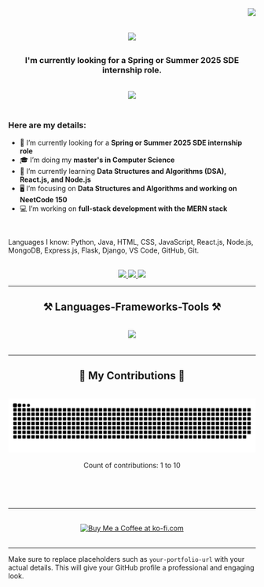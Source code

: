 <img align="right" src="https://visitor-badge.laobi.icu/badge?page_id=ChandraShekarReddyVangala.ChandraShekarReddyVangala" />

<h1 align="center">
    <img src="https://readme-typing-svg.herokuapp.com/?font=Righteous&size=35&center=true&vCenter=true&width=500&height=70&duration=4000&lines=Hi+There!+👋;+I'm+Chandra+Shekar+Reddy+Vangala!;" />
</h1>

<h3 align="center">
    I'm currently looking for a Spring or Summer 2025 SDE internship role.
</h3>
<br/>

<div align="center">
    <img src="/Users/chandrashekar/Downloads/UCF-symbol.jpg" width="100"/>
</div>

<br/>

### Here are my details:

- 🔭 I’m currently looking for a **Spring or Summer 2025 SDE internship role**
- 🎓 I’m doing my **master's in Computer Science**
- 🌱 I’m currently learning **Data Structures and Algorithms (DSA), React.js, and Node.js**
- 🖥️ I’m focusing on **Data Structures and Algorithms and working on NeetCode 150**
- 💻 I’m working on **full-stack development with the MERN stack**

<br/>

<p>
Languages I know: Python, Java, HTML, CSS, JavaScript, React.js, Node.js, MongoDB, Express.js, Flask, Django, VS Code, GitHub, Git.
</p>

<br/>

<div align="center"> 
  <a href="mailto:ch319362@ucf.edu">
    <img src="https://img.shields.io/badge/Gmail-333333?style=for-the-badge&logo=gmail&logoColor=red" />
  </a>
  <a href="https://linkedin.com/in/vcr11" target="_blank">
    <img src="https://img.shields.io/badge/LinkedIn-0077B5?style=for-the-badge&logo=linkedin&logoColor=white" target="_blank" />
  </a>
  <a href="https://github.com/vcr11" target="_blank">
     <img src="https://img.shields.io/badge/GitHub-181717?style=for-the-badge&logo=github&logoColor=white" target="_blank" />
  </a>
</div>

 <hr/>
 
<h2 align="center">⚒️ Languages-Frameworks-Tools ⚒️</h2>
<br/>
<div align="center">
    <img src="https://skillicons.dev/icons?i=python,java,html,css,javascript,react,nodejs,mongodb,express,flask,django,vscode,github,git" /><br>
</div>

<br/>
<hr/>

<div align="center">
  <h2>🐍 My Contributions 🐍</h2>
  <br>
  <img alt="snake eating my contributions" src="https://raw.githubusercontent.com/vcr11/vcr11/output/github-contribution-grid-snake.svg" />
  <p>Count of contributions: 1 to 10</p>
  <br/><br/><br/>
</div>

<hr/>

<br/>

<div align="center">
<a href='https://ko-fi.com/V7V4RAK9C' target='_blank'><img height='64' style='border:0px;height:64px;' src='https://storage.ko-fi.com/cdn/kofi1.png?v=3' border='0' alt='Buy Me a Coffee at ko-fi.com' /></a>
</div>

<br/>

---

Make sure to replace placeholders such as `your-portfolio-url` with your actual details. This will give your GitHub profile a professional and engaging look.
